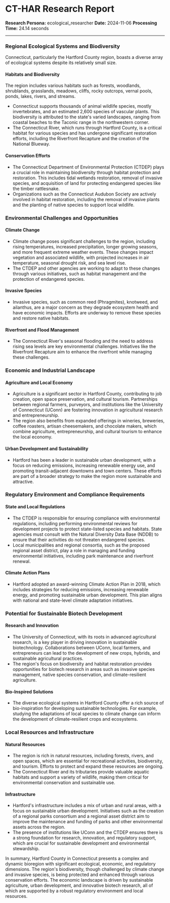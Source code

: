 # CT-HAR Research Report

**Research Persona:** ecological_researcher
**Date:** 2024-11-06
**Processing Time:** 24.14 seconds

---

### Regional Ecological Systems and Biodiversity

Connecticut, particularly the Hartford County region, boasts a diverse array of ecological systems despite its relatively small size.

#### Habitats and Biodiversity
The region includes various habitats such as forests, woodlands, shrublands, grasslands, meadows, cliffs, rocky outcrops, vernal pools, ponds, lakes, rivers, and streams.
- Connecticut supports thousands of animal wildlife species, mostly invertebrates, and an estimated 2,600 species of vascular plants. This biodiversity is attributed to the state's varied landscapes, ranging from coastal beaches to the Taconic range in the northwestern corner.
- The Connecticut River, which runs through Hartford County, is a critical habitat for various species and has undergone significant restoration efforts, including the Riverfront Recapture and the creation of the National Blueway.

#### Conservation Efforts
- The Connecticut Department of Environmental Protection (CTDEP) plays a crucial role in maintaining biodiversity through habitat protection and restoration. This includes tidal wetlands restoration, removal of invasive species, and acquisition of land for protecting endangered species like the timber rattlesnake.
- Organizations such as the Connecticut Audubon Society are actively involved in habitat restoration, including the removal of invasive plants and the planting of native species to support local wildlife.

### Environmental Challenges and Opportunities

#### Climate Change
- Climate change poses significant challenges to the region, including rising temperatures, increased precipitation, longer growing seasons, and more frequent extreme weather events. These changes impact vegetation and associated wildlife, with projected increases in air temperature, seasonal drought risk, and sea level rise.
- The CTDEP and other agencies are working to adapt to these changes through various initiatives, such as habitat management and the protection of endangered species.

#### Invasive Species
- Invasive species, such as common reed (Phragmites), knotweed, and ailanthus, are a major concern as they degrade ecosystem health and have economic impacts. Efforts are underway to remove these species and restore native habitats.

#### Riverfront and Flood Management
- The Connecticut River's seasonal flooding and the need to address rising sea levels are key environmental challenges. Initiatives like the Riverfront Recapture aim to enhance the riverfront while managing these challenges.

### Economic and Industrial Landscape

#### Agriculture and Local Economy
- Agriculture is a significant sector in Hartford County, contributing to job creation, open space preservation, and cultural tourism. Partnerships between regional farmers, purveyors, and institutions like the University of Connecticut (UConn) are fostering innovation in agricultural research and entrepreneurship.
- The region also benefits from expanded offerings in wineries, breweries, coffee roasters, artisan cheesemakers, and chocolate makers, which combine agriculture, entrepreneurship, and cultural tourism to enhance the local economy.

#### Urban Development and Sustainability
- Hartford has been a leader in sustainable urban development, with a focus on reducing emissions, increasing renewable energy use, and promoting transit-adjacent downtowns and town centers. These efforts are part of a broader strategy to make the region more sustainable and attractive.

### Regulatory Environment and Compliance Requirements

#### State and Local Regulations
- The CTDEP is responsible for ensuring compliance with environmental regulations, including performing environmental reviews for development projects to protect state-listed species and habitats. State agencies must consult with the Natural Diversity Data Base (NDDB) to ensure that their activities do not threaten endangered species.
- Local municipalities and regional consortia, such as the proposed regional asset district, play a role in managing and funding environmental initiatives, including park maintenance and riverfront renewal.

#### Climate Action Plans
- Hartford adopted an award-winning Climate Action Plan in 2018, which includes strategies for reducing emissions, increasing renewable energy, and promoting sustainable urban development. This plan aligns with national and state-level climate adaptation initiatives.

### Potential for Sustainable Biotech Development

#### Research and Innovation
- The University of Connecticut, with its roots in advanced agricultural research, is a key player in driving innovation in sustainable biotechnology. Collaborations between UConn, local farmers, and entrepreneurs can lead to the development of new crops, hybrids, and sustainable agricultural practices.
- The region's focus on biodiversity and habitat restoration provides opportunities for biotech research in areas such as invasive species management, native species conservation, and climate-resilient agriculture.

#### Bio-Inspired Solutions
- The diverse ecological systems in Hartford County offer a rich source of bio-inspiration for developing sustainable technologies. For example, studying the adaptations of local species to climate change can inform the development of climate-resilient crops and ecosystems.

### Local Resources and Infrastructure

#### Natural Resources
- The region is rich in natural resources, including forests, rivers, and open spaces, which are essential for recreational activities, biodiversity, and tourism. Efforts to protect and expand these resources are ongoing.
- The Connecticut River and its tributaries provide valuable aquatic habitats and support a variety of wildlife, making them critical for environmental conservation and sustainable use.

#### Infrastructure
- Hartford's infrastructure includes a mix of urban and rural areas, with a focus on sustainable urban development. Initiatives such as the creation of a regional parks consortium and a regional asset district aim to improve the maintenance and funding of parks and other environmental assets across the region.
- The presence of institutions like UConn and the CTDEP ensures there is a strong foundation for research, innovation, and regulatory support, which are crucial for sustainable development and environmental stewardship.

In summary, Hartford County in Connecticut presents a complex and dynamic bioregion with significant ecological, economic, and regulatory dimensions. The region's biodiversity, though challenged by climate change and invasive species, is being protected and enhanced through various conservation efforts. The economic landscape is driven by sustainable agriculture, urban development, and innovative biotech research, all of which are supported by a robust regulatory environment and local resources.
